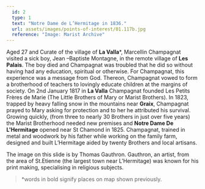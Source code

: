 ```yaml
---
  id: 2
  type: 1
  text: "Notre Dame de L’Hermitage in 1836."
  url: assets/images/points-of-interest/01.117b.jpg
  reference: "Image: Marist Archive"
---
```

Aged 27 and Curate of the village of **La Valla***, Marcellin Champagnat visited a sick boy, Jean –Baptiste Montagne, in the remote village of **Les Palais**. The boy died and Champagnat was troubled that he did so without having had any education, spiritual or otherwise. For Champagnat, this experience was a message from God. Thereon, Champagnat vowed to form a brotherhood of teachers to lovingly educate children at the margins of society. On 2nd January 1817 in **La Valla** Champagnat founded Les Petits Frères de Marie (The Little Brothers of Mary or Marist Brothers). In 1823, trapped by heavy falling snow in the mountains near **Graix**, Champagnat prayed to Mary asking for protection and to her he attributed his survival. Growing quickly, (from three to nearly 30 Brothers in just over five years) the Marist Brotherhood needed new premises and **Notre Dame De L'Hermitage** opened near St Chamond in 1825. Champagnat, trained in metal and woodwork by his father while working on the family farm, designed and built L’Hermitage aided by twenty Brothers and local artisans.

The image on this slide is by Thomas Gauthron. Gauthron, an artist, from the area of St.Etienne (the largest town near L’Hermitage) was known for his print making, specialising in religious subjects. 
 > 
> <footer>*words in bold signify places on map shown previously.</footer>    